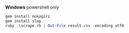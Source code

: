**Windows** powershell only

```powershell
gem install nokogiri
gem install slop
ruby .\scrape.rb | Out-File result.csv -encoding utf8
```


